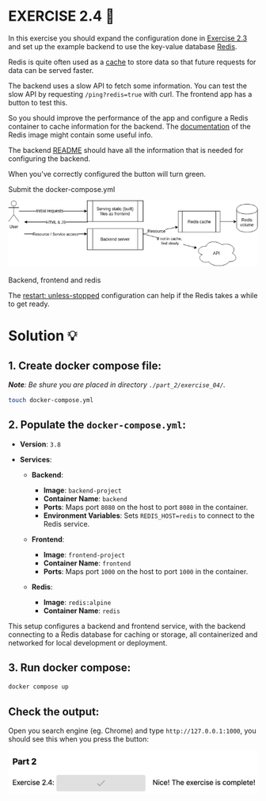 # EXERCISE 2.4 🤔
In this exercise you should expand the configuration done in [Exercise 2.3](https://devopswithdocker.com/part-2/section-1/#exercises-22---23) and set up the example backend to use the key-value database [Redis](https://redis.com/).

Redis is quite often used as a [cache](https://en.wikipedia.org/wiki/Cache_(computing)) to store data so that future requests for data can be served faster.

The backend uses a slow API to fetch some information. You can test the slow API by requesting `/ping?redis=true` with curl. The frontend app has a button to test this.

So you should improve the performance of the app and configure a Redis container to cache information for the backend. The [documentation](https://hub.docker.com/_/redis/) of the Redis image might contain some useful info.

The backend [README](https://github.com/docker-hy/material-applications/tree/main/example-backend) should have all the information that is needed for configuring the backend.

When you've correctly configured the button will turn green.

Submit the docker-compose.yml

![Input](https://github.com/milistu/DevOpsWithDocker/blob/main/assets/exercise_2_4_input.png "Exercise 2.04 Input")

Backend, frontend and redis

The [restart: unless-stopped](https://docs.docker.com/compose/compose-file/compose-file-v3/#restart) configuration can help if the Redis takes a while to get ready.

# Solution 💡

## 1. Create docker compose file:
_**Note**: Be shure you are placed in directory `./part_2/exercise_04/`._

```bash
touch docker-compose.yml
```

## 2. Populate the `docker-compose.yml`:
- **Version**: `3.8`

- **Services**:
  - **Backend**:
    - **Image**: `backend-project`
    - **Container Name**: `backend`
    - **Ports**: Maps port `8080` on the host to port `8080` in the container.
    - **Environment Variables**: Sets `REDIS_HOST=redis` to connect to the Redis service.


  - **Frontend**:
    - **Image**: `frontend-project`
    - **Container Name**: `frontend`
    - **Ports**: Maps port `1000` on the host to port `1000` in the container.

  - **Redis**:
    - **Image**: `redis:alpine`
    - **Container Name**: `redis`

This setup configures a backend and frontend service, with the backend connecting to a Redis database for caching or storage, all containerized and networked for local development or deployment.

## 3. Run docker compose:
```bash
docker compose up
```

## Check the output:
Open you search engine (eg. Chrome) and type `http://127.0.0.1:1000`, you should see this when you press the button:

![success](https://github.com/milistu/DevOpsWithDocker/blob/main/assets/exercise_2_4_output.png "Exercise 2.04 Output")
